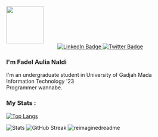 <div id="header" align="left">
  <img src="https://media.giphy.com/media/M9gbBd9nbDrOTu1Mqx/giphy.gif" width="100"/>
</div>

<div id="badges" align="center">
  <a href="https://www.linkedin.com/in/fadel-aulia-naldi-1b4908288/">
    <img src="https://img.shields.io/badge/LinkedIn-blue?style=for-the-badge&logo=linkedin&logoColor=white" alt="LinkedIn Badge"/>
  </a>
  <a href="https://www.instagram.com/fadel_aulia">
    <img src="https://img.shields.io/badge/Instagram-purple?style=for-the-badge&logo=instagram&logoColor=white" alt="Twitter Badge"/>
  </a><br>
  <img src="https://komarev.com/ghpvc/?username=FAN2257&style=flat-square&color=blue" alt=""/>
</div>

### I'm Fadel Aulia Naldi

I'm an undergraduate student in University of Gadjah Mada <br>
Information Technology '23 <br>
Programmer wannabe.

### My Stats :
[![Top Langs]()](https://github.com/anuraghazra/github-readme-stats)
[![]()](https://git.io/streak-stats)
<div>
  <img src="https://github-readme-stats.vercel.app/api/top-langs/?username=FAN2257&layout=compact&theme=vision-friendly-dark" alt="Stats" />
  <img src="http://github-readme-streak-stats.herokuapp.com?user=FAN2257&theme=dark&background=000000" alt="GitHub Streak" />
  <img src="https://myreadme.vercel.app/api/embed/FAN2257?panels=userstatistics,toprepositories,toplanguages,commitgraph" alt="reimaginedreadme" />
</div>


<!--
**FAN2257/FAN2257** is a ✨ _special_ ✨ repository because its `README.md` (this file) appears on your GitHub profile.

Here are some ideas to get you started:

- 🔭 I’m currently working on ...
- 🌱 I’m currently learning ...
- 👯 I’m looking to collaborate on ...
- 🤔 I’m looking for help with ...
- 💬 Ask me about ...
- 📫 How to reach me: ...
- 😄 Pronouns: ...
- ⚡ Fun fact: ...
-->
